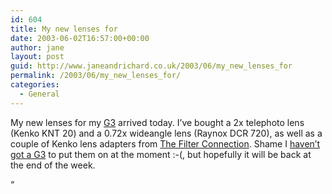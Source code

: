 ```yaml
---
id: 604
title: My new lenses for
date: 2003-06-02T16:57:00+00:00
author: jane
layout: post
guid: http://www.janeandrichard.co.uk/2003/06/my_new_lenses_for
permalink: /2003/06/my_new_lenses_for/
categories:
  - General
---
```

My new lenses for my [G3](http://v1.janeandrichard.co.uk/gadgets/review/CanonG3.xml) arrived today. I&#8217;ve bought a 2x telephoto lens (Kenko KNT 20) and a 0.72x wideangle lens (Raynox DCR 720), as well as a couple of Kenko lens adapters from [The Filter Connection](http://www.2filter.com/). Shame I [haven&#8217;t got a G3](http://www.janeandrichard.co.uk/2003/05/ve_just_had_to) to put them on at the moment :-(, but hopefully it will be back at the end of the week.

&#8220;